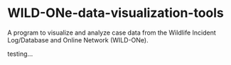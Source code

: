 # WILD-ONe-data-visualization-tools
A program to visualize and analyze case data from the Wildlife Incident Log/Database and Online Network (WILD-ONe).

testing...
